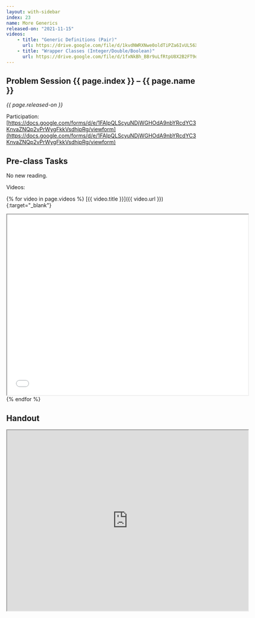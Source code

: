 ```yaml
---
layout: with-sidebar
index: 23
name: More Generics
released-on: "2021-11-15"
videos:
    - title: "Generic Definitions (Pair)"
      url: https://drive.google.com/file/d/1kvdNWRXNwe0oldTiPZa6IvUL56XPUo0X
    - title: "Wrapper Classes (Integer/Double/Boolean)"
      url: https://drive.google.com/file/d/1fxNkBh_BBr9uLfRtpU8X2B2FT9dq9Lne
---
```


## Problem Session {{ page.index }} – {{ page.name }}

_{{ page.released-on }}_

Participation: [https://docs.google.com/forms/d/e/1FAIpQLScyuNDjWGHOdA9nbYRcdYC3KnvaZNQp2vPrWygFkkVsdhjpRg/viewform](https://docs.google.com/forms/d/e/1FAIpQLScyuNDjWGHOdA9nbYRcdYC3KnvaZNQp2vPrWygFkkVsdhjpRg/viewform)

## Pre-class Tasks

No new reading.

Videos:

{% for video in page.videos %}
[{{ video.title }}]({{ video.url }}){:target="_blank"}
<iframe src="{{ video.url }}/preview" width="640" height="480" allow="autoplay"></iframe>
{% endfor %}

## Handout
<iframe src="https://drive.google.com/file/d/1br0-2GkZQU-P80gE-pRXx5hItMQt9Nvj/preview" width="640" height="480" allow="autoplay"></iframe>
